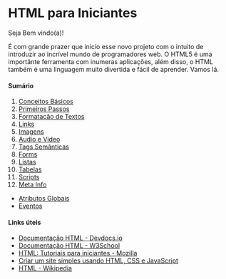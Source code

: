 # HTML para Iniciantes
Seja Bem vindo(a)!

É com grande prazer que inicio esse novo projeto com o intuito de introduzir ao incrível mundo de programadores web. O HTML5 é uma importânte ferramenta com inumeras aplicações, além disso, o HTML também é uma linguagem muito divertida e fácil de aprender. Vamos lá.

#### Sumário
1. <a href="https://github.com/wesleybertipaglia/html-para-iniciantes/blob/main/1.%20Conceitos%20Basicos.md">Conceitos Básicos</a>
2. <a href="https://github.com/wesleybertipaglia/html-para-iniciantes/blob/main/2.%20Primeiros%20Passos.md">Primeiros Passos</a>
3. <a href="https://github.com/wesleybertipaglia/html-para-iniciantes/blob/main/3.%20Formatacao%20de%20Textos.md">Formatação de Textos</a>
4. <a href="https://github.com/wesleybertipaglia/html-para-iniciantes/blob/main/4.%20Links.md">Links</a>
5. <a href="https://github.com/wesleybertipaglia/html-para-iniciantes/blob/main/5.%20Imagens.md">Imagens</a>
6. <a href="https://github.com/wesleybertipaglia/html-para-iniciantes/blob/main/6.%20Audio%20e%20Video.md">Audio e Video</a>
7. <a href="https://github.com/wesleybertipaglia/html-para-iniciantes/blob/main/7.%20Tags%20Semanticas.md">Tags Semânticas</a>
8. <a href="https://github.com/wesleybertipaglia/html-para-iniciantes/blob/main/8.%20Forms.md">Forms</a>
9. <a href="https://github.com/wesleybertipaglia/html-para-iniciantes/blob/main/9.%20Listas.md">Listas</a>
10. <a href="https://github.com/wesleybertipaglia/html-para-iniciantes/blob/main/10.%20Tabelas.md">Tabelas</a>
11. <a href="https://github.com/wesleybertipaglia/html-para-iniciantes/blob/main/11.%20Scripts.md">Scripts</a>
12. <a href="https://github.com/wesleybertipaglia/html-para-iniciantes/blob/main/12.%20Meta%20Info.md">Meta Info</a>
- <a href="https://github.com/wesleybertipaglia/html-para-iniciantes/blob/main/Atributos%20Globais.md">Atributos Globais</a>
- <a href="https://github.com/wesleybertipaglia/html-para-iniciantes/blob/main/Eventos.md">Eventos</a>

#### Links úteis
- <a href="https://devdocs.io/html/">Documentação HTML - Devdocs.io</a>
- <a href="https://www.w3schools.com/html/">Documentação HTML - W3School</a>
- <a href="https://developer.mozilla.org/pt-BR/docs/Web/HTML">HTML: Tutoriais para iniciantes - Mozilla</a>
- <a href="https://docs.microsoft.com/pt-br/learn/modules/build-simple-website/">Criar um site simples usando HTML, CSS e JavaScript</a>
- <a href="https://pt.wikipedia.org/wiki/HTML">HTML - Wikipedia</a>
